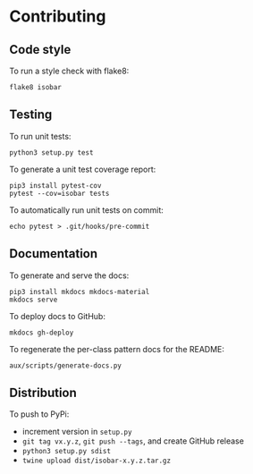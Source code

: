 # Contributing

## Code style

To run a style check with flake8:

```
flake8 isobar
```

## Testing

To run unit tests:

```
python3 setup.py test
```

To generate a unit test coverage report:

```
pip3 install pytest-cov
pytest --cov=isobar tests
```

To automatically run unit tests on commit:
```
echo pytest > .git/hooks/pre-commit
```

## Documentation

To generate and serve the docs:

```
pip3 install mkdocs mkdocs-material
mkdocs serve
```

To deploy docs to GitHub:
```
mkdocs gh-deploy
```

To regenerate the per-class pattern docs for the README:

```
aux/scripts/generate-docs.py
```

## Distribution

To push to PyPi:

* increment version in `setup.py`
* `git tag vx.y.z`, `git push --tags`, and create GitHub release
* `python3 setup.py sdist`
* `twine upload dist/isobar-x.y.z.tar.gz`
